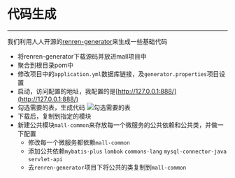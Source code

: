 # 代码生成
***
我们利用人人开源的[renren-generator](https://gitee.com/renrenio/renren-generator)来生成一些基础代码
- 将renren-generator下载源码并放进mall项目中
- 聚合到根目录pom中
- 修改项目中的`application.yml`数据库链接，及`generator.properties`项目设置
- 启动，访问配置的地址，我配置的是[http://127.0.0.1:888/](http://127.0.0.1:888/)
- 勾选需要的表，生成代码
![勾选需要的表](https://qiniu.84dd.xyz/YJ0zog.png)
- 下载后，复制到指定的模块
- 新建公共模块`mall-common`来存放每一个微服务的公共依赖和公共类，并做一下配置
   - 修改每一个微服务都依赖`mall-common`
   - 添加公共依赖`mybatis-plus` `lombok` `commons-lang` `mysql-connector-java` `servlet-api`
   - 去`renren-generator`项目下将公共的类复制到`mall-common`
